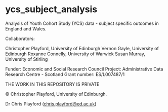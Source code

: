 # ycs_subject_analysis
Analysis of Youth Cohort Study (YCS) data - subject specific outcomes in England and Wales.

Collaborators:

Christopher Playford, University of Edinburgh
Vernon Gayle, University of Edinburgh
Roxanne Connelly, University of Warwick
Susan Murray, University of Stirling

Funder: Economic and Social Research Council Project: Administrative Data Research Centre - Scotland Grant number: ES/L007487/1

THE WORK IN THIS REPOSITORY IS PRIVATE

© Christopher Playford, University of Edinburgh.

Dr Chris Playford (chris.playford@ed.ac.uk)
